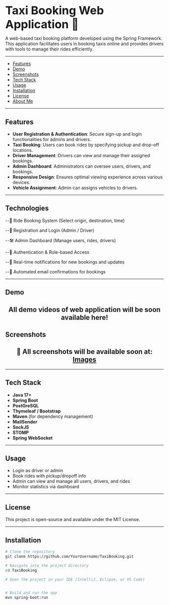  # <h1 style="font-size: 36px; margin: 0;">Taxi Booking Web Application 🚖 </h1>

A web-based taxi booking platform developed using the Spring Framework. This application facilitates users in booking taxis online and provides drivers with tools to manage their rides efficiently.

---

- [Features](#features-)
- [Demo](#demo)
- [Screenshots](#screenshots)
- [Tech Stack](#tech-stack)
- [Usage](#usage)
- [Installation](#installation)
- [License](#license)
- [About Me](#about-me)

 ---


## Features 

- **User Registration & Authentication**: Secure sign-up and login functionalities for admins and drivers.
- **Taxi Booking**: Users can book rides by specifying pickup and drop-off locations.
- **Driver Management**: Drivers can view and manage their assigned bookings.
- **Admin Dashboard**: Administrators can oversee users, drivers, and bookings.
- **Responsive Design**: Ensures optimal viewing experience across various devices.
- **Vehicle Assignment**: Admin can assigns vehicles to drivers.

---

## Technologies 

--🚖 Ride Booking System (Select origin, destination, time)

--👥 Registration and Login (Admin / Driver)

--🛠️ Admin Dashboard (Manage users, rides, drivers)

--🔐 Authentication & Role-based Access

--🔔 Real-time notifications for new bookings and updates

--📧 Automated email confirmations for bookings

---

## Demo
<h2 align="center">All demo videos of web application will be soon available here!</h2>

## Screenshots
<h2 align="center">📸 All screenshots will be available soon at: <a href="https://github.com/YourUsername/TaxiBooking/tree/main/images">Images</a></h2>

---

## Tech Stack

- **Java 17+**
- **Spring Boot**
- **PostGreSQL**
- **Thymeleaf / Bootstrap**
- **Maven** (for dependency management)
- **MailSender**
- **SockJS**
- **STOMP**
- **Spring WebSocket** 

---

## Usage

- Login as driver or admin
- Book rides with pickup/dropoff info
- Admin can view and manage all users, drivers, and rides
- Monitor statistics via dashboard

---

## License

This project is open-source and available under the MIT License.

---

## Installation

```bash
# Clone the repository
git clone https://github.com/YourUsername/TaxiBooking.git

# Navigate into the project directory
cd TaxiBooking

# Open the project in your IDE (IntelliJ, Eclipse, or VS Code)


# Build and run the app
mvn spring-boot:run

